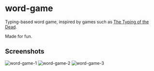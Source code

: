 # word-game

Typing-based word game, inspired by games such as [The Typing of the Dead](https://en.wikipedia.org/wiki/The_Typing_of_the_Dead).

Made for fun.

## Screenshots

![word-game-1](https://user-images.githubusercontent.com/33162278/160887105-32a34335-3b99-4d0f-8c84-079a9d5e0276.png)
![word-game-2](https://user-images.githubusercontent.com/33162278/160887115-941f41cf-ac31-4c8c-9d47-3fde14554514.png)
![word-game-3](https://user-images.githubusercontent.com/33162278/160887119-4bc5a9c8-3d4a-488e-b7aa-4b45baad3e3e.png)
